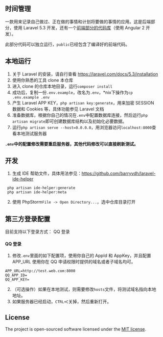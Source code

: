 ## 时间管理

一款用来记录自己做过、正在做的事情和计划将要做的事情的应用。这是后端部分，使用 Laravel 5.3 开发，还有一个[前端部分的代码库](../../../TimeManage-ng2)（使用 Angular 2 开发）。

此部分代码可以独立运行，`public`已经包含了编译好的前端代码。

## 本地运行

1. 关于 Laravel 的安装，请自行查看 https://laravel.com/docs/5.3/installation
1. 使用你熟悉的工具 clone 本仓库
1. 进入 clone 的仓库本地目录，运行`composer install`
1. 成功后，复制一份`.env.example`，改名为`.env`，*nix下操作为`cp .env.example .env`
1. 产生 Laravel APP KEY，`php artisan key:generate`，用来加密 SESSION 数据和 Cookies 等，具体功能参见 Laravel 文档
1. 准备数据库，根据你自己的情况在`.env`中配置数据库连接，然后运行`php artisan migrate`即可创建数据库结构以及初始化必要数据。
1. 运行`php artisan serve --host=0.0.0.0`，用浏览器访问`localhost:8000`查看本地测试服务器

**`.env`中的配置修改需要重启服务器，其他代码修改可以直接刷新测试。**

## 开发

1. 生成 IDE 帮助文件，具体用法参见：https://github.com/barryvdh/laravel-ide-helper
```
 php artisan ide-helper:generate
 php artisan ide-helper:meta
```
2. 使用 PhpStorm`File -> Open Directory...`，选中仓库目录打开

## 第三方登录配置

目前支持以下登录方式： QQ 登录

#### QQ 登录
1. 修改`.env`里面的如下配置项，使用你自己的 AppId 和 AppKey，并且配置 APP_URL 使用你在 QQ 申请权限时提供的域名或者子域名均可。
```
APP_URL=http://test.web.com:8000
QQ_APP_ID=
QQ_APP_KEY=
```
2. （可选操作）如果在本地测试，则需要修改`hosts`文件，将测试域名指向本地地址。
3. 如果服务器已经启动，`CTRL+C`关掉，然后重新打开。

## License

The project is open-sourced software licensed under the [MIT license](http://opensource.org/licenses/MIT).

